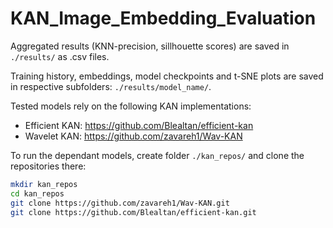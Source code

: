 # KAN_Image_Embedding_Evaluation

Aggregated results (KNN-precision, sillhouette scores) are saved in ```./results/``` as .csv files.

Training history, embeddings, model checkpoints and t-SNE plots are saved in respective subfolders: ```./results/model_name/```.



Tested models rely on the following KAN implementations:
- Efficient KAN: https://github.com/Blealtan/efficient-kan
- Wavelet KAN: https://github.com/zavareh1/Wav-KAN

To run the dependant models, create folder ```./kan_repos/``` and clone the repositories there:
```bash
mkdir kan_repos
cd kan_repos
git clone https://github.com/zavareh1/Wav-KAN.git
git clone https://github.com/Blealtan/efficient-kan.git
